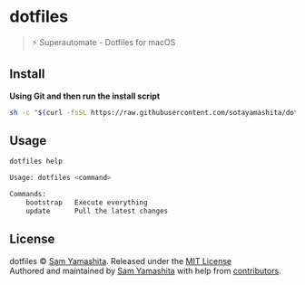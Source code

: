 # dotfiles

> :zap: Superautomate - Dotfiles for macOS

## Install

**Using Git and then run the install script**

```bash
sh -c "$(curl -fsSL https://raw.githubusercontent.com/sotayamashita/dotfiles/main/bin/dotfiles) bootstrap"
```

## Usage

```bash
dotfiles help
```

```bash
Usage: dotfiles <command>

Commands:
    bootstrap   Execute everything
    update      Pull the latest changes
```

## License

dotfiles © [Sam Yamashita](https://twitter.com/sota0805). Released under the [MIT License](LICENSE)<br/>
Authored and maintained by [Sam Yamashita](https://twitter.com/sota0805) with help from [contributors](https://github.com/sotayamashita/dotfiles/contributors).
